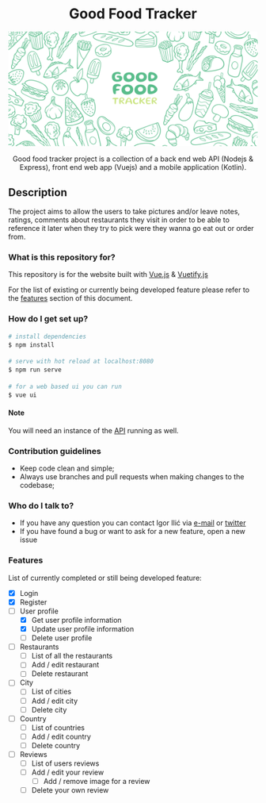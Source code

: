 <div align="center"> 
 
# Good Food Tracker


![Good Food Tracker Banner](https://github.com/cesaralvrz/good-food-tracker-web/blob/master/src/assets/GFT.png) 
 
Good food tracker project is a collection of a back end web API (Nodejs & Express), front end web app (Vuejs) and a mobile application (Kotlin). 

</div>

## Description

The project aims to allow the users to take pictures and/or leave notes, ratings, comments about restaurants they visit in order to be able to reference it later when they try to pick were they wanna go eat out or order from. 

### What is this repository for? ###

This repository is for the website built with [Vue.js](https://vuejs.org/) & [Vuetify.js](https://vuetifyjs.com/) 

For the list of existing or currently being developed feature please refer to the [features](#features) section of this document.

### How do I get set up? ###

```bash
# install dependencies
$ npm install

# serve with hot reload at localhost:8080
$ npm run serve

# for a web based ui you can run
$ vue ui
```
 
#### Note

You will need an instance of the [API](https://github.com/gigili/good-food-tracker-api) running as well. 
 
### Contribution guidelines ###

* Keep code clean and simple;
* Always use branches and pull requests when making changes to the codebase;

### Who do I talk to? ###

* If you have any question you can contact Igor Ilić via [e-mail](mailto:github@igorilic.net) or [twitter](https://twitter.com/Gac_BL) 
* If you have found a bug or want to ask for a new feature, open a new issue

### Features ###
List of currently completed or still being developed feature: 

* [x] Login 
* [x] Register
* [ ] User profile
    * [x] Get user profile information
    * [x] Update user profile information
    * [ ] Delete user profile
* [ ] Restaurants
    * [ ] List of all the restaurants
    * [ ] Add / edit restaurant
    * [ ] Delete restaurant
* [ ] City
    * [ ] List of cities 
    * [ ] Add / edit city
    * [ ] Delete city
* [ ] Country
    * [ ] List of countries 
    * [ ] Add / edit country
    * [ ] Delete country
* [ ] Reviews
    * [ ] List of users reviews 
    * [ ] Add / edit your review
        * [ ] Add / remove image for a review
    * [ ] Delete your own review 

